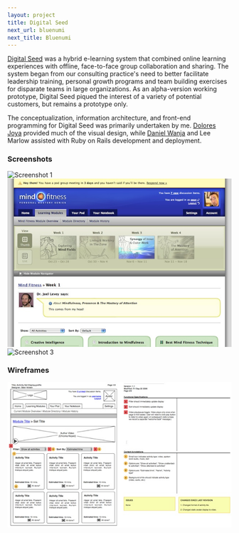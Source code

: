 ```yaml
---
layout: project
title: Digital Seed
next_url: bluenumi
next_title: Bluenumi
---
```


[Digital Seed](http://www.digital-seed.com) was a hybrid e-learning system that combined online learning experiences with offline, face-to-face group collaboration and sharing. The system began from our consulting practice's need to better facilitate leadership training, personal growth programs and team building exercises for disparate teams in large organizations. As an alpha-version working prototype, Digital Seed piqued the interest of a variety of potential customers, but remains a prototype only.

The conceptualization, information architecture, and front-end programming for Digital Seed was primarily undertaken by me. [Dolores Joya](http://www.doloresjoya.com) provided much of the visual design, while [Daniel Wanja](http://www.n-so.com) and Lee Marlow assisted with Ruby on Rails development and deployment.

### Screenshots

<img src="/images/ds_1.jpg" alt="Screenshot 1" class="framed" />

<img src="/images/ds_2.jpg" alt="Screenshot 2" class="framed" />

<img src="/images/ds_3.jpg" alt="Screenshot 3" class="framed" />

### Wireframes

<img src="/images/ds_4.jpg" alt="Screenshot 4" class="framed" />

